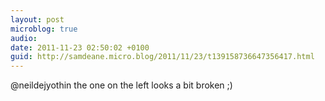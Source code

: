 ```yaml
---
layout: post
microblog: true
audio: 
date: 2011-11-23 02:50:02 +0100
guid: http://samdeane.micro.blog/2011/11/23/t139158736647356417.html
---
```

@neildejyothin the one on the left looks a bit broken ;)
